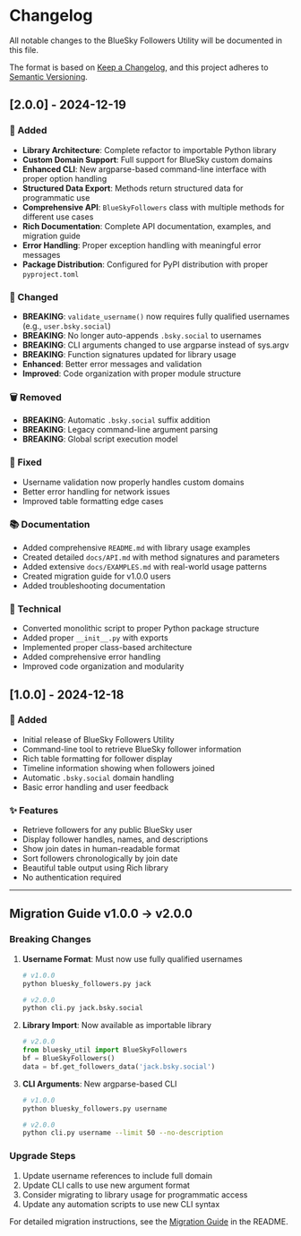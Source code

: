 # Changelog

All notable changes to the BlueSky Followers Utility will be documented in this file.

The format is based on [Keep a Changelog](https://keepachangelog.com/en/1.0.0/),
and this project adheres to [Semantic Versioning](https://semver.org/spec/v2.0.0.html).

## [2.0.0] - 2024-12-19

### 🚀 Added
- **Library Architecture**: Complete refactor to importable Python library
- **Custom Domain Support**: Full support for BlueSky custom domains
- **Enhanced CLI**: New argparse-based command-line interface with proper option handling
- **Structured Data Export**: Methods return structured data for programmatic use
- **Comprehensive API**: `BlueSkyFollowers` class with multiple methods for different use cases
- **Rich Documentation**: Complete API documentation, examples, and migration guide
- **Error Handling**: Proper exception handling with meaningful error messages
- **Package Distribution**: Configured for PyPI distribution with proper `pyproject.toml`

### 🔄 Changed
- **BREAKING**: `validate_username()` now requires fully qualified usernames (e.g., `user.bsky.social`)
- **BREAKING**: No longer auto-appends `.bsky.social` to usernames
- **BREAKING**: CLI arguments changed to use argparse instead of sys.argv
- **BREAKING**: Function signatures updated for library usage
- **Enhanced**: Better error messages and validation
- **Improved**: Code organization with proper module structure

### 🗑️ Removed
- **BREAKING**: Automatic `.bsky.social` suffix addition
- **BREAKING**: Legacy command-line argument parsing
- **BREAKING**: Global script execution model

### 🔧 Fixed
- Username validation now properly handles custom domains
- Better error handling for network issues
- Improved table formatting edge cases

### 📚 Documentation
- Added comprehensive `README.md` with library usage examples
- Created detailed `docs/API.md` with method signatures and parameters
- Added extensive `docs/EXAMPLES.md` with real-world usage patterns
- Created migration guide for v1.0.0 users
- Added troubleshooting documentation

### 🧹 Technical
- Converted monolithic script to proper Python package structure
- Added proper `__init__.py` with exports
- Implemented proper class-based architecture
- Added comprehensive error handling
- Improved code organization and modularity

## [1.0.0] - 2024-12-18

### 🚀 Added
- Initial release of BlueSky Followers Utility
- Command-line tool to retrieve BlueSky follower information
- Rich table formatting for follower display
- Timeline information showing when followers joined
- Automatic `.bsky.social` domain handling
- Basic error handling and user feedback

### ✨ Features
- Retrieve followers for any public BlueSky user
- Display follower handles, names, and descriptions
- Show join dates in human-readable format
- Sort followers chronologically by join date
- Beautiful table output using Rich library
- No authentication required

---

## Migration Guide v1.0.0 → v2.0.0

### Breaking Changes

1. **Username Format**: Must now use fully qualified usernames
   ```python
   # v1.0.0
   python bluesky_followers.py jack
   
   # v2.0.0
   python cli.py jack.bsky.social
   ```

2. **Library Import**: Now available as importable library
   ```python
   # v2.0.0
   from bluesky_util import BlueSkyFollowers
   bf = BlueSkyFollowers()
   data = bf.get_followers_data('jack.bsky.social')
   ```

3. **CLI Arguments**: New argparse-based CLI
   ```bash
   # v1.0.0
   python bluesky_followers.py username
   
   # v2.0.0
   python cli.py username --limit 50 --no-description
   ```

### Upgrade Steps

1. Update username references to include full domain
2. Update CLI calls to use new argument format
3. Consider migrating to library usage for programmatic access
4. Update any automation scripts to use new CLI syntax

For detailed migration instructions, see the [Migration Guide](README.md#migration-from-v100) in the README.
